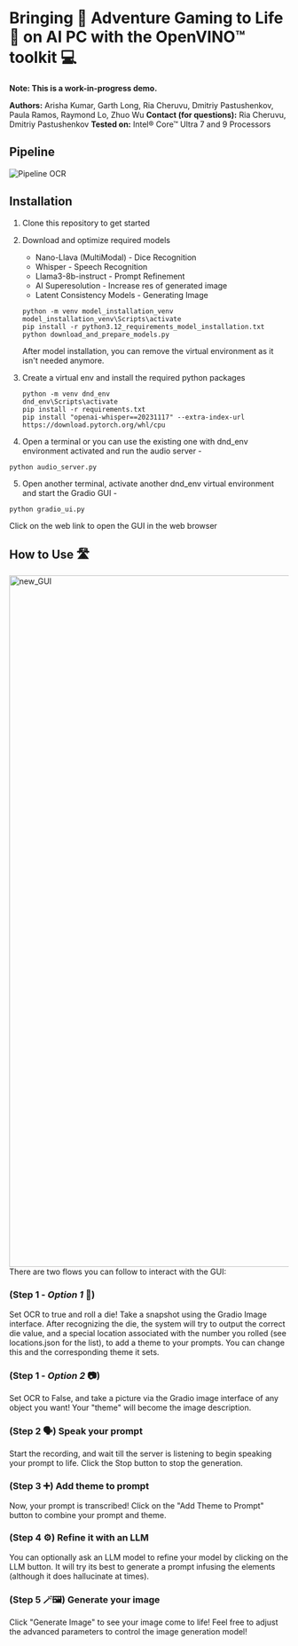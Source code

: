 # Bringing 🌄 Adventure Gaming to Life 🧙 on AI PC with the OpenVINO™ toolkit 💻
**Note: This is a work-in-progress demo.**

**Authors:** Arisha Kumar, Garth Long, Ria Cheruvu, Dmitriy Pastushenkov, Paula Ramos, Raymond Lo, Zhuo Wu
**Contact (for questions):** Ria Cheruvu, Dmitriy Pastushenkov
**Tested on:** Intel® Core™ Ultra 7 and 9 Processors
## Pipeline
![Pipeline OCR](https://github.com/openvinotoolkit/openvino_notebooks/assets/22090501/8999027b-21e2-419d-95c4-b8a70534fc82)

## Installation

1. Clone this repository to get started

2. Download and optimize required models
	- Nano-Llava (MultiModal) - Dice Recognition 
	- Whisper - Speech Recognition
	- Llama3-8b-instruct - Prompt Refinement
	- AI Superesolution - Increase res of generated image
	- Latent Consistency Models - Generating Image
    
	```
    python -m venv model_installation_venv
	model_installation_venv\Scripts\activate
	pip install -r python3.12_requirements_model_installation.txt
	python download_and_prepare_models.py
    ``` 
	After model installation, you can remove the virtual environment as it isn't needed anymore.


3. Create a virtual env and install the required python packages <br>
    ```
    python -m venv dnd_env
	dnd_env\Scripts\activate
	pip install -r requirements.txt 
	pip install "openai-whisper==20231117" --extra-index-url https://download.pytorch.org/whl/cpu

    ``` 

4. Open a terminal or you can use the existing one with dnd_env environment activated and run the audio server - <br>
```
python audio_server.py
```
5. Open another terminal, activate another dnd_env virtual environment and start the Gradio GUI - <br>
```
python gradio_ui.py
```
Click on the web link to open the GUI in the web browser <br>

## How to Use 🛣️
<img width="1247" alt="new_GUI" src="https://github.com/openvinotoolkit/openvino_notebooks/assets/22090501/ee5bb729-100d-4c34-95bc-6798ac5bf885">
There are two flows you can follow to interact with the GUI:

### (Step 1 - *Option 1* 🎲) 
Set OCR to true and roll a die! Take a snapshot using the Gradio Image interface. After recognizing the die, the system will try to output the correct die value, and a special location associated with the number you rolled (see locations.json for the list), to add a theme to your prompts. You can change this and the corresponding theme it sets.
### (Step 1 - *Option 2* 📷)
Set OCR to False, and take a picture via the Gradio image interface of any object you want! Your "theme" will become the image description.
### (Step 2 🗣️) Speak your prompt
Start the recording, and wait till the server is listening to begin speaking your prompt to life. Click the Stop button to stop the generation.
### (Step 3 ➕) Add theme to prompt
Now, your prompt is transcribed! Click on the "Add Theme to Prompt" button to combine your prompt and theme.
### (Step 4 ⚙️) Refine it with an LLM
You can optionally ask an LLM model to refine your model by clicking on the LLM button. It will try its best to generate a prompt infusing the elements (although it does hallucinate at times).
### (Step 5 🪄🖼️) Generate your image
Click "Generate Image" to see your image come to life! Feel free to adjust the advanced parameters to control the image generation model!
